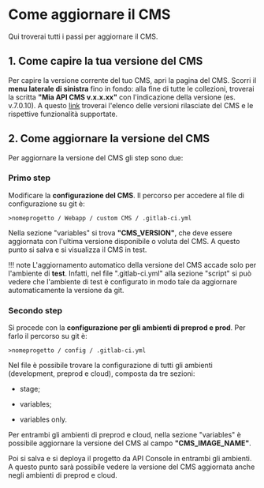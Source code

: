 # Come aggiornare il CMS

Qui troverai tutti i passi per aggiornare il CMS.

## 1. Come capire la tua versione del CMS

Per capire la versione corrente del tuo CMS, apri la pagina del CMS. Scorri il **menu laterale di sinistra** fino in fondo: alla fine di tutte le collezioni, troverai la scritta **"Mia API CMS v.x.x.xx"** con l'indicazione della versione (es. v.7.0.10).
A questo [link](https://docs.mia-platform.eu/release_notes/cms_releasenotes/) troverai l'elenco delle versioni rilasciate del CMS e le rispettive funzionalità supportate.


## 2. Come aggiornare la versione del CMS

Per aggiornare la versione del CMS gli step sono due:

### Primo step

Modificare la **configurazione del CMS**. Il percorso per accedere al file di configurazione su git è:

`>nomeprogetto / Webapp / custom CMS / .gitlab-ci.yml`

Nella sezione "variables" si trova **"CMS_VERSION"**, che deve essere aggiornata con l'ultima versione disponibile o voluta del CMS. A questo punto si salva e si visualizza il CMS in test.

!!! note
      L'aggiornamento automatico della versione del CMS accade solo per l'ambiente di **test**. Infatti, nel file ".gitlab-ci.yml" alla sezione "script" si può vedere che l'ambiente di test è configurato in modo tale da aggiornare automaticamente la versione da git.

### Secondo step

Si procede con la **configurazione per gli ambienti di preprod e prod**. Per farlo il percorso su git è:

`>nomeprogetto / config / .gitlab-ci.yml`

  Nel file è possibile trovare la configurazione di tutti gli ambienti (development, preprod e cloud), composta da tre sezioni:

   * stage;

   * variables;

   * variables only.

  Per entrambi gli ambienti di preprod e cloud, nella sezione "variables" è possibile aggiornare la versione del CMS al campo **"CMS_IMAGE_NAME"**.

  Poi si salva e si deploya il progetto da API Console in entrambi gli ambienti. A questo punto sarà possibile vedere la versione del CMS aggiornata anche negli ambienti di preprod e cloud.
